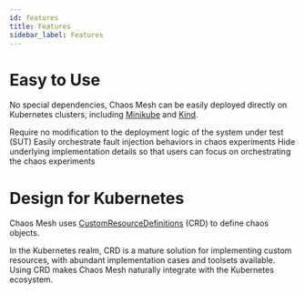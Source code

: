```yaml
---
id: features
title: Features
sidebar_label: Features
---
```


# Easy to Use

No special dependencies, Chaos Mesh can be easily deployed directly on Kubernetes clusters, including [Minikube](https://github.com/kubernetes/minikube) and [Kind](https://kind.sigs.k8s.io/docs/user/quick-start/).

Require no modification to the deployment logic of the system under test (SUT)
Easily orchestrate fault injection behaviors in chaos experiments
Hide underlying implementation details so that users can focus on orchestrating the chaos experiments


# Design for Kubernetes

Chaos Mesh uses [CustomResourceDefinitions](https://kubernetes.io/docs/concepts/extend-kubernetes/api-extension/custom-resources/) (CRD) to define chaos objects.

In the Kubernetes realm, CRD is a mature solution for implementing custom resources, with abundant implementation cases and toolsets available. Using CRD makes Chaos Mesh naturally integrate with the Kubernetes ecosystem.